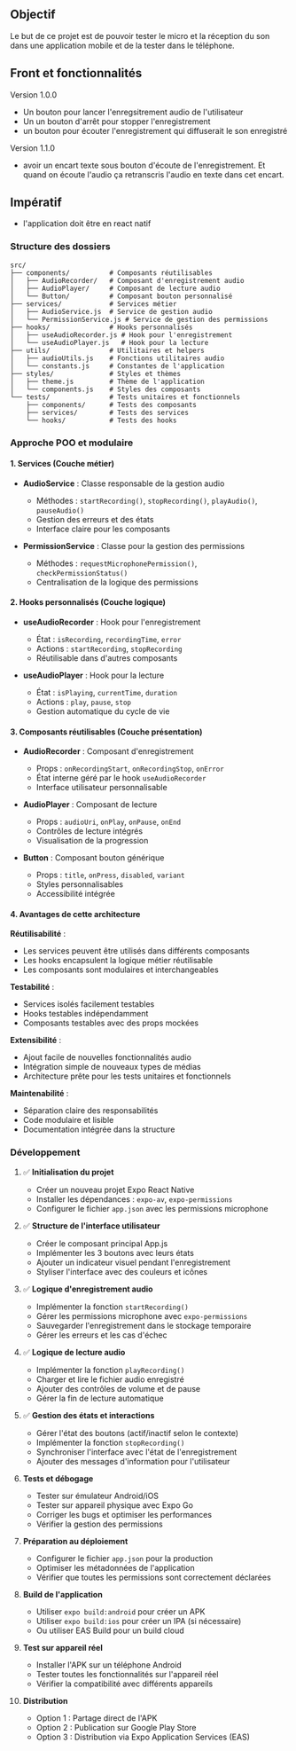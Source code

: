 ## Objectif

Le but de ce projet est de pouvoir tester le micro et la réception du son dans une application mobile et de la tester dans le téléphone.

## Front et fonctionnalités

Version 1.0.0

- Un bouton pour lancer l'enregsitrement audio de l'utilisateur
- Un un bouton d'arrêt pour stopper l'enregistrement
- un bouton pour écouter l'enregistrement qui diffuserait le son enregistré

Version 1.1.0

- avoir un encart texte sous bouton d'écoute de l'enregistrement. Et quand on écoute l'audio ça retranscris l'audio en texte dans cet encart.

## Impératif

- l'application doit être en react natif

### Structure des dossiers

```
src/
├── components/          # Composants réutilisables
│   ├── AudioRecorder/   # Composant d'enregistrement audio
│   ├── AudioPlayer/     # Composant de lecture audio
│   └── Button/          # Composant bouton personnalisé
├── services/            # Services métier
│   ├── AudioService.js  # Service de gestion audio
│   └── PermissionService.js # Service de gestion des permissions
├── hooks/               # Hooks personnalisés
│   ├── useAudioRecorder.js # Hook pour l'enregistrement
│   └── useAudioPlayer.js   # Hook pour la lecture
├── utils/               # Utilitaires et helpers
│   ├── audioUtils.js    # Fonctions utilitaires audio
│   └── constants.js     # Constantes de l'application
├── styles/              # Styles et thèmes
│   ├── theme.js         # Thème de l'application
│   └── components.js    # Styles des composants
└── tests/               # Tests unitaires et fonctionnels
    ├── components/      # Tests des composants
    ├── services/        # Tests des services
    └── hooks/           # Tests des hooks
```

### Approche POO et modulaire

#### 1. **Services (Couche métier)**

- **AudioService** : Classe responsable de la gestion audio
  - Méthodes : `startRecording()`, `stopRecording()`, `playAudio()`, `pauseAudio()`
  - Gestion des erreurs et des états
  - Interface claire pour les composants

- **PermissionService** : Classe pour la gestion des permissions
  - Méthodes : `requestMicrophonePermission()`, `checkPermissionStatus()`
  - Centralisation de la logique des permissions

#### 2. **Hooks personnalisés (Couche logique)**

- **useAudioRecorder** : Hook pour l'enregistrement
  - État : `isRecording`, `recordingTime`, `error`
  - Actions : `startRecording`, `stopRecording`
  - Réutilisable dans d'autres composants

- **useAudioPlayer** : Hook pour la lecture
  - État : `isPlaying`, `currentTime`, `duration`
  - Actions : `play`, `pause`, `stop`
  - Gestion automatique du cycle de vie

#### 3. **Composants réutilisables (Couche présentation)**

- **AudioRecorder** : Composant d'enregistrement
  - Props : `onRecordingStart`, `onRecordingStop`, `onError`
  - État interne géré par le hook `useAudioRecorder`
  - Interface utilisateur personnalisable

- **AudioPlayer** : Composant de lecture
  - Props : `audioUri`, `onPlay`, `onPause`, `onEnd`
  - Contrôles de lecture intégrés
  - Visualisation de la progression

- **Button** : Composant bouton générique
  - Props : `title`, `onPress`, `disabled`, `variant`
  - Styles personnalisables
  - Accessibilité intégrée

#### 4. **Avantages de cette architecture**

**Réutilisabilité** :

- Les services peuvent être utilisés dans différents composants
- Les hooks encapsulent la logique métier réutilisable
- Les composants sont modulaires et interchangeables

**Testabilité** :

- Services isolés facilement testables
- Hooks testables indépendamment
- Composants testables avec des props mockées

**Extensibilité** :

- Ajout facile de nouvelles fonctionnalités audio
- Intégration simple de nouveaux types de médias
- Architecture prête pour les tests unitaires et fonctionnels

**Maintenabilité** :

- Séparation claire des responsabilités
- Code modulaire et lisible
- Documentation intégrée dans la structure

### Développement

1. ✅ **Initialisation du projet**
   - Créer un nouveau projet Expo React Native
   - Installer les dépendances : `expo-av`, `expo-permissions`
   - Configurer le fichier `app.json` avec les permissions microphone

2. ✅ **Structure de l'interface utilisateur**
   - Créer le composant principal App.js
   - Implémenter les 3 boutons avec leurs états
   - Ajouter un indicateur visuel pendant l'enregistrement
   - Styliser l'interface avec des couleurs et icônes

3. ✅ **Logique d'enregistrement audio**
   - Implémenter la fonction `startRecording()`
   - Gérer les permissions microphone avec `expo-permissions`
   - Sauvegarder l'enregistrement dans le stockage temporaire
   - Gérer les erreurs et les cas d'échec

4. ✅ **Logique de lecture audio**
   - Implémenter la fonction `playRecording()`
   - Charger et lire le fichier audio enregistré
   - Ajouter des contrôles de volume et de pause
   - Gérer la fin de lecture automatique

5. ✅ **Gestion des états et interactions**
   - Gérer l'état des boutons (actif/inactif selon le contexte)
   - Implémenter la fonction `stopRecording()`
   - Synchroniser l'interface avec l'état de l'enregistrement
   - Ajouter des messages d'information pour l'utilisateur

6. **Tests et débogage**
   - Tester sur émulateur Android/iOS
   - Tester sur appareil physique avec Expo Go
   - Corriger les bugs et optimiser les performances
   - Vérifier la gestion des permissions

7. **Préparation au déploiement**
   - Configurer le fichier `app.json` pour la production
   - Optimiser les métadonnées de l'application
   - Vérifier que toutes les permissions sont correctement déclarées

8. **Build de l'application**
   - Utiliser `expo build:android` pour créer un APK
   - Utiliser `expo build:ios` pour créer un IPA (si nécessaire)
   - Ou utiliser EAS Build pour un build cloud

9. **Test sur appareil réel**
   - Installer l'APK sur un téléphone Android
   - Tester toutes les fonctionnalités sur l'appareil réel
   - Vérifier la compatibilité avec différents appareils

10. **Distribution**
    - Option 1 : Partage direct de l'APK
    - Option 2 : Publication sur Google Play Store
    - Option 3 : Distribution via Expo Application Services (EAS)
